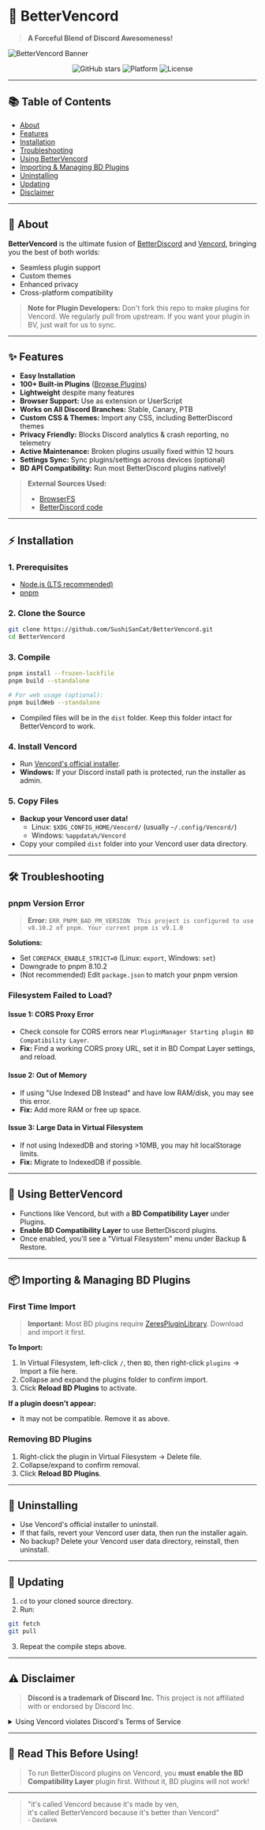 # 🚀 **BetterVencord**

> **A Forceful Blend of Discord Awesomeness!**

![BetterVencord Banner](https://github.com/Davilarek/Vencord/assets/62715937/7126afa2-6086-4675-9427-e3f0cf542651)

<p align="center">
  <img src="https://img.shields.io/github/stars/Davilarek/Vencord?style=social" alt="GitHub stars">
  <img src="https://img.shields.io/badge/Platform-Discord-blue" alt="Platform">
  <img src="https://img.shields.io/badge/License-MIT-green" alt="License">
</p>

---

## 📚 Table of Contents
- [About](#about)
- [Features](#features)
- [Installation](#installation)
- [Troubleshooting](#troubleshooting)
- [Using BetterVencord](#using-bettervencord)
- [Importing & Managing BD Plugins](#importing--managing-bd-plugins)
- [Uninstalling](#uninstalling)
- [Updating](#updating)
- [Disclaimer](#disclaimer)

---

## 🌌 About
**BetterVencord** is the ultimate fusion of [BetterDiscord](https://betterdiscord.app/) and [Vencord](https://vencord.dev/), bringing you the best of both worlds:
- Seamless plugin support
- Custom themes
- Enhanced privacy
- Cross-platform compatibility

> **Note for Plugin Developers:**
> Don't fork this repo to make plugins for Vencord. We regularly pull from upstream. If you want your plugin in BV, just wait for us to sync.

---

## ✨ Features
- **Easy Installation**
- **100+ Built-in Plugins** ([Browse Plugins](https://vencord.dev/plugins))
- **Lightweight** despite many features
- **Browser Support:** Use as extension or UserScript
- **Works on All Discord Branches:** Stable, Canary, PTB
- **Custom CSS & Themes:** Import any CSS, including BetterDiscord themes
- **Privacy Friendly:** Blocks Discord analytics & crash reporting, no telemetry
- **Active Maintenance:** Broken plugins usually fixed within 12 hours
- **Settings Sync:** Sync plugins/settings across devices (optional)
- **BD API Compatibility:** Run most BetterDiscord plugins natively!

> **External Sources Used:**
> - [BrowserFS](https://github.com/jvilk/BrowserFS)
> - [BetterDiscord code](https://github.com/Davilarek/Vencord/blob/main/src/plugins/bdCompatLayer/stuffFromBD.js)

---

## ⚡ Installation

### 1. Prerequisites
- [Node.js (LTS recommended)](https://nodejs.org/en)
- [pnpm](https://pnpm.io/installation)

### 2. Clone the Source
```sh
git clone https://github.com/SushiSanCat/BetterVencord.git
cd BetterVencord
```

### 3. Compile
```sh
pnpm install --frozen-lockfile
pnpm build --standalone

# For web usage (optional):
pnpm buildWeb --standalone
```
- Compiled files will be in the `dist` folder. Keep this folder intact for BetterVencord to work.

### 4. Install Vencord
- Run [Vencord's official installer](https://github.com/Vendicated/Vencord#installing--uninstalling).
- **Windows:** If your Discord install path is protected, run the installer as admin.

### 5. Copy Files
- **Backup your Vencord user data!**
  - Linux: `$XDG_CONFIG_HOME/Vencord/` (usually `~/.config/Vencord/`)
  - Windows: `%appdata%/Vencord`
- Copy your compiled `dist` folder into your Vencord user data directory.

---

## 🛠️ Troubleshooting

### **pnpm Version Error**
> **Error:**
> `ERR_PNPM_BAD_PM_VERSION  This project is configured to use v8.10.2 of pnpm. Your current pnpm is v9.1.0`

**Solutions:**
- Set `COREPACK_ENABLE_STRICT=0` (Linux: `export`, Windows: `set`)
- Downgrade to pnpm 8.10.2
- (Not recommended) Edit `package.json` to match your pnpm version

### **Filesystem Failed to Load?**
#### **Issue 1: CORS Proxy Error**
- Check console for CORS errors near `PluginManager Starting plugin BD Compatibility Layer`.
- **Fix:** Find a working CORS proxy URL, set it in BD Compat Layer settings, and reload.

#### **Issue 2: Out of Memory**
- If using "Use Indexed DB Instead" and have low RAM/disk, you may see this error.
- **Fix:** Add more RAM or free up space.

#### **Issue 3: Large Data in Virtual Filesystem**
- If not using IndexedDB and storing >10MB, you may hit localStorage limits.
- **Fix:** Migrate to IndexedDB if possible.

---

## 🚀 Using BetterVencord
- Functions like Vencord, but with a **BD Compatibility Layer** under Plugins.
- **Enable BD Compatibility Layer** to use BetterDiscord plugins.
- Once enabled, you'll see a "Virtual Filesystem" menu under Backup & Restore.

---

## 📦 Importing & Managing BD Plugins

### **First Time Import**
> **Important:** Most BD plugins require [ZeresPluginLibrary](https://github.com/rauenzi/BDPluginLibrary). Download and import it first.

**To Import:**
1. In Virtual Filesystem, left-click `/`, then `BD`, then right-click `plugins` → Import a file here.
2. Collapse and expand the plugins folder to confirm import.
3. Click **Reload BD Plugins** to activate.

**If a plugin doesn't appear:**
- It may not be compatible. Remove it as above.

### **Removing BD Plugins**
1. Right-click the plugin in Virtual Filesystem → Delete file.
2. Collapse/expand to confirm removal.
3. Click **Reload BD Plugins**.

---

## 🧹 Uninstalling
- Use Vencord's official installer to uninstall.
- If that fails, revert your Vencord user data, then run the installer again.
- No backup? Delete your Vencord user data directory, reinstall, then uninstall.

---

## 🔄 Updating
1. `cd` to your cloned source directory.
2. Run:
```sh
git fetch
git pull
```
3. Repeat the compile steps above.

---

## ⚠️ Disclaimer
> **Discord is a trademark of Discord Inc.**
> This project is not affiliated with or endorsed by Discord Inc.

<details>
<summary>Using Vencord violates Discord's Terms of Service</summary>

- Client mods are against Discord's ToS.
- Discord is generally indifferent; no known bans for using Vencord.
- Avoid abusive plugins and posting screenshots in sensitive servers.
- If your account is critical, avoid client mods to be safe.

</details>

---

## 🛑 **Read This Before Using!**
> To run BetterDiscord plugins on Vencord, you **must enable the BD Compatibility Layer** plugin first. Without it, BD plugins will not work!

---

> "it's called Vencord because it's made by ven,<br> it's called BetterVencord because it's better than Vencord"<br> <sub>- Davilarek</sub>
